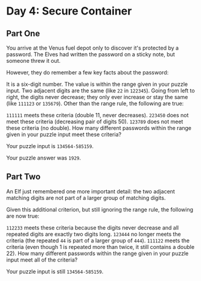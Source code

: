 # Day 4: Secure Container

## Part One

You arrive at the Venus fuel depot only to discover it's protected by a password. The Elves had written the password on a sticky note, but someone threw it out.

However, they do remember a few key facts about the password:

It is a six-digit number.
The value is within the range given in your puzzle input.
Two adjacent digits are the same (like `22` in `122345`).
Going from left to right, the digits never decrease; they only ever increase or stay the same (like `111123` or `135679`).
Other than the range rule, the following are true:

`111111` meets these criteria (double 11, never decreases).
`223450` does not meet these criteria (decreasing pair of digits 50).
`123789` does not meet these criteria (no double).
How many different passwords within the range given in your puzzle input meet these criteria?

Your puzzle input is `134564-585159`.

Your puzzle answer was `1929`.

## Part Two

An Elf just remembered one more important detail: the two adjacent matching digits are not part of a larger group of matching digits.

Given this additional criterion, but still ignoring the range rule, the following are now true:

`112233` meets these criteria because the digits never decrease and all repeated digits are exactly two digits long.
`123444` no longer meets the criteria (the repeated `44` is part of a larger group of `444`).
`111122` meets the criteria (even though 1 is repeated more than twice, it still contains a double 22).
How many different passwords within the range given in your puzzle input meet all of the criteria?

Your puzzle input is still `134564-585159`.
